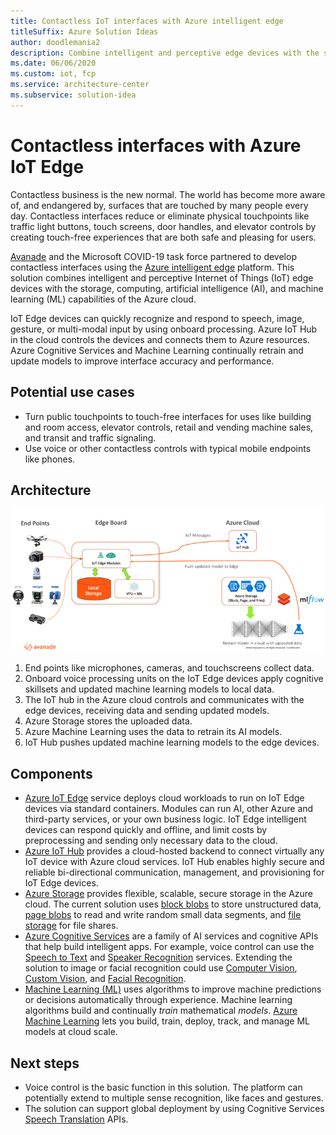 ```yaml
---
title: Contactless IoT interfaces with Azure intelligent edge
titleSuffix: Azure Solution Ideas
author: doodlemania2
description: Combine intelligent and perceptive edge devices with the storage and computing power of the cloud to create touch-free interfaces.
ms.date: 06/06/2020
ms.custom: iot, fcp
ms.service: architecture-center
ms.subservice: solution-idea
---
```


# Contactless interfaces with Azure IoT Edge

Contactless business is the new normal. The world has become more aware of, and endangered by, surfaces that are touched by many people every day. Contactless interfaces reduce or eliminate physical touchpoints like traffic light buttons, touch screens, door handles, and elevator controls by creating touch-free experiences that are both safe and pleasing for users.

[Avanade](www.avanade.com) and the Microsoft COVID-19 task force partnered to develop contactless interfaces using the [Azure intelligent edge](https://azure.microsoft.com/overview/future-of-cloud/) platform. This solution combines intelligent and perceptive Internet of Things (IoT) edge devices with the storage, computing, artificial intelligence (AI), and machine learning (ML) capabilities of the Azure cloud.

IoT Edge devices can quickly recognize and respond to speech, image, gesture, or multi-modal input by using onboard processing. Azure IoT Hub in the cloud controls the devices and connects them to Azure resources. Azure Cognitive Services and Machine Learning continually retrain and update models to improve interface accuracy and performance.

## Potential use cases

- Turn public touchpoints to touch-free interfaces for uses like building and room access, elevator controls, retail and vending machine sales, and transit and traffic signaling.
- Use voice or other contactless controls with typical mobile endpoints like phones.

## Architecture

![Contactless interfaces for IoT Edge devices](../media/avanade-contactless.png)

1. End points like microphones, cameras, and touchscreens collect data.
2. Onboard voice processing units on the IoT Edge devices apply cognitive skillsets and updated machine learning models to local data.
3. The IoT hub in the Azure cloud controls and communicates with the edge devices, receiving data and sending updated models.
4. Azure Storage stores the uploaded data.
5. Azure Machine Learning uses the data to retrain its AI models.
6. IoT Hub pushes updated machine learning models to the edge devices.

## Components

- [Azure IoT Edge](https://azure.microsoft.com/services/iot-edge/) service deploys cloud workloads to run on IoT Edge devices via standard containers. Modules can run AI, other Azure and third-party services, or your own business logic. IoT Edge intelligent devices can respond quickly and offline, and limit costs by preprocessing and sending only necessary data to the cloud.
- [Azure IoT Hub](https://azure.microsoft.com/services/iot-hub/) provides a cloud-hosted backend to connect virtually any IoT device with Azure cloud services. IoT Hub enables highly secure and reliable bi-directional communication, management, and provisioning for IoT Edge devices.
- [Azure Storage](https://azure.microsoft.com/services/storage/) provides flexible, scalable, secure storage in the Azure cloud. The current solution uses [block blobs](https://azure.microsoft.com/pricing/details/storage/blobs/) to store unstructured data, [page blobs](https://azure.microsoft.com/pricing/details/storage/page-blobs/) to read and write random small data segments, and [file storage](https://azure.microsoft.com/pricing/details/storage/files/) for file shares.
- [Azure Cognitive Services](https://azure.microsoft.com/services/cognitive-services/) are a family of AI services and cognitive APIs that help build intelligent apps. For example, voice control can use the [Speech to Text](https://azure.microsoft.com/services/cognitive-services/speech-to-text/) and [Speaker Recognition](https://azure.microsoft.com/services/cognitive-services/speaker-recognition/) services. Extending the solution to image or facial recognition could use [Computer Vision](https://azure.microsoft.com/services/cognitive-services/computer-vision/), [Custom Vision](https://azure.microsoft.com/services/cognitive-services/custom-vision-service/), and [Facial Recognition](https://azure.microsoft.com/services/cognitive-services/face/).
- [Machine Learning (ML)](https://wikipedia.org/wiki/Machine_learning) uses algorithms to improve machine predictions or decisions automatically through experience. Machine learning algorithms build and continually *train* mathematical *models*. [Azure Machine Learning](https://azure.microsoft.com/services/machine-learning/) lets you build, train, deploy, track, and manage ML models at cloud scale.

## Next steps

- Voice control is the basic function in this solution. The platform can potentially extend to multiple sense recognition, like faces and gestures.
- The solution can support global deployment by using Cognitive Services [Speech Translation](https://azure.microsoft.com/services/cognitive-services/speech-translation/) APIs.
